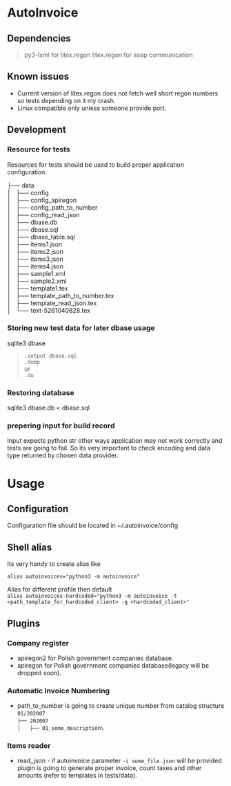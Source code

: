 AutoInvoice
====================

Dependencies
--------------------

> py3-lxml for litex.regon
> litex.regon for soap communication

Known issues
--------------------
- Current version of litex.regon does not fetch well short regon numbers so tests depending on it my crash.
- Linux compatible only unless someone provide port.

Development
--------------------

### Resource for tests
Resources for tests should be used to build proper application configuration.

├── data\
│   ├── config\
│   ├── config_apiregon\
│   ├── config_path_to_number\
│   ├── config_read_json\
│   ├── dbase.db\
│   ├── dbase.sql\
│   ├── dbase_table.sql\
│   ├── items1.json\
│   ├── items2.json\
│   ├── items3.json\
│   ├── items4.json\
│   ├── sample1.xml\
│   ├── sample2.xml\
│   ├── template1.tex\
│   ├── template_path_to_number.tex\
│   ├── template_read_json.tex\
│   └── text-5261040828.tex


### Storing new test data for later dbase usage
sqlite3 dbase  
>``.output dbase.sql``  
>``.dump``  
or  
>``.du``

### Restoring database
sqlite3 dbase.db < dbase.sql

### prepering input for build record
Input expects python str other ways application may not work correctly and tests are going to fail.
So its very important to check encoding and data type returned by chosen data provider.

Usage
===========

 Configuration
-----------
Configuration file should be located in ~/.autoinvoice/config

Shell alias
-----------
Its very handy to create alias like

``alias autoinvoices="python3 -m autoinvoice"``

Alias for different profile then default\
``alias autoinvoices-hardcoded="python3 -m autoinvoice -t <path_template_for_hardcoded_client> -g <hardcoded_client>"``

Plugins
-----------

### Company register

- apiregon2 for Polish government companies database.
- apiregon for Polish government companies database(legacy will be dropped soon).

### Automatic Invoice Numbering

- path_to_number is going to create unique number from catalog structure ```01/202007``` \
```├── 202007```\
```│   ├── 01_some_description\```

### Items reader

- read_json - if autoinvoice parameter ```-i some_file.json``` will be provided plugin is going to generate proper invoice,
count taxes and other amounts (refer to templates in tests/data).

